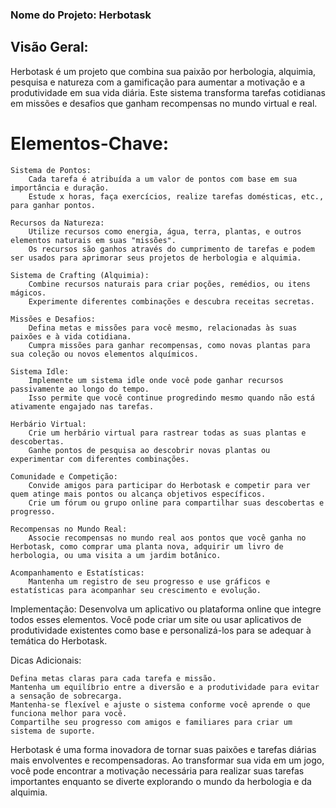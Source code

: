 ### Nome do Projeto: Herbotask

## Visão Geral:
Herbotask é um projeto que combina sua paixão por herbologia, alquimia, pesquisa e natureza com a gamificação para aumentar a motivação e a produtividade em sua vida diária. Este sistema transforma tarefas cotidianas em missões e desafios que ganham recompensas no mundo virtual e real.

# Elementos-Chave:

    Sistema de Pontos:
        Cada tarefa é atribuída a um valor de pontos com base em sua importância e duração.
        Estude x horas, faça exercícios, realize tarefas domésticas, etc., para ganhar pontos.

    Recursos da Natureza:
        Utilize recursos como energia, água, terra, plantas, e outros elementos naturais em suas "missões".
        Os recursos são ganhos através do cumprimento de tarefas e podem ser usados para aprimorar seus projetos de herbologia e alquimia.

    Sistema de Crafting (Alquimia):
        Combine recursos naturais para criar poções, remédios, ou itens mágicos.
        Experimente diferentes combinações e descubra receitas secretas.

    Missões e Desafios:
        Defina metas e missões para você mesmo, relacionadas às suas paixões e à vida cotidiana.
        Cumpra missões para ganhar recompensas, como novas plantas para sua coleção ou novos elementos alquímicos.

    Sistema Idle:
        Implemente um sistema idle onde você pode ganhar recursos passivamente ao longo do tempo.
        Isso permite que você continue progredindo mesmo quando não está ativamente engajado nas tarefas.

    Herbário Virtual:
        Crie um herbário virtual para rastrear todas as suas plantas e descobertas.
        Ganhe pontos de pesquisa ao descobrir novas plantas ou experimentar com diferentes combinações.

    Comunidade e Competição:
        Convide amigos para participar do Herbotask e competir para ver quem atinge mais pontos ou alcança objetivos específicos.
        Crie um fórum ou grupo online para compartilhar suas descobertas e progresso.

    Recompensas no Mundo Real:
        Associe recompensas no mundo real aos pontos que você ganha no Herbotask, como comprar uma planta nova, adquirir um livro de herbologia, ou uma visita a um jardim botânico.

    Acompanhamento e Estatísticas:
        Mantenha um registro de seu progresso e use gráficos e estatísticas para acompanhar seu crescimento e evolução.

Implementação:
Desenvolva um aplicativo ou plataforma online que integre todos esses elementos. Você pode criar um site ou usar aplicativos de produtividade existentes como base e personalizá-los para se adequar à temática do Herbotask.

Dicas Adicionais:

    Defina metas claras para cada tarefa e missão.
    Mantenha um equilíbrio entre a diversão e a produtividade para evitar a sensação de sobrecarga.
    Mantenha-se flexível e ajuste o sistema conforme você aprende o que funciona melhor para você.
    Compartilhe seu progresso com amigos e familiares para criar um sistema de suporte.

Herbotask é uma forma inovadora de tornar suas paixões e tarefas diárias mais envolventes e recompensadoras. Ao transformar sua vida em um jogo, você pode encontrar a motivação necessária para realizar suas tarefas importantes enquanto se diverte explorando o mundo da herbologia e da alquimia.